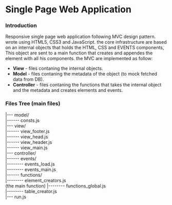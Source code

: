 # Single Page Web Application
### Introduction
Responsive single page web application following MVC design pattern. wrote using HTML5, CSS3 and JavaScript. the core infrastructure are based on an internal objects that holds the HTML, CSS and EVENTS components, 
This object are sent to a main function that creates and appendes the element with all his components. the MVC are implemented as follow:
- **View** - files contaning the internal objects.
- **Model** - files contaning the metadata of the object (to mock fetched data from DB).
- **Controller** - files contaning the functions that takes the internal object and the metadata and creates elements and events.

### Files Tree (main files)
|--- model/ <br />
|------ consts.js <br />
|--- view/ <br />
|------ view_footer.js <br />
|------ view_head.js <br />
|------ view_header.js <br />
|------ view_main.js <br />
|--- controller/ <br />
|------ events/ <br />
|-------- events_load.js <br />
|-------- events_main.js <br />
|------ functions/ <br />
|-------- element_creators.js <br /> (the main function)
|-------- functions_global.js <br />
|-------- table_creator.js <br />
|--- run.js <br />
